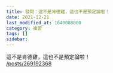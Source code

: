 ```yaml
---
title: 發問：這不是肯德雞，這也不是預定論啦！
date: 2021-12-21
last_modified_at: 1640088000
category: 複習
tags: []
sidebar: 
---
```


<p>這不是肯德雞，這也不是預定論啦！<br/>
<a href="/posts/269192368" target="_blank">/posts/269192368</a></p>
<p> </p>
